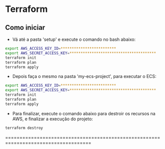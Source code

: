 # Terraform

## Como iniciar

- Vá até a pasta 'setup' e execute o comando no bash abaixo:

```BASH
export AWS_ACCESS_KEY_ID=*************************
export AWS_SECRET_ACCESS_KEY=***************************************
terraform init
terraform plan
terraform apply
```

- Depois faça o mesmo na pasta 'my-ecs-project', para executar o ECS:

```BASH
export AWS_ACCESS_KEY_ID=*************************
export AWS_SECRET_ACCESS_KEY=***************************************
terraform init
terraform plan
terraform apply
```

- Para finalizar, execute o comando abaixo para destroir os recursos na AWS, e finalizar a execução do projeto:

```BASH
terraform destroy
```

====================================================================================